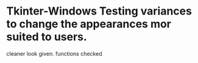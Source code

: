# Tkinter-Windows Testing variances to change the appearances mor suited to users.
cleaner look given.
functions checked 
